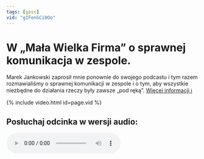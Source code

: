 ```yaml
---
tags: [gosc]
vid: "gIFenGCi0Oo"
---
```


# W „Mała Wielka Firma” o sprawnej komunikacja w zespole.

Marek Jankowski zaprosił mnie ponownie do swojego podcastu i tym razem rozmawialiśmy o sprawnej komunikacji w zespole i o tym, aby wszystkie niezbędne do działania rzeczy były zawsze „pod ręką”.
 [Więcej informacji ℹ️](https://malawielkafirma.pl/komunikacja-w-zespole/)

{% include video.html id=page.vid %}

<!--More-->

## Posłuchaj odcinka w wersji audio:

<audio controls>
<source src="https://api.spreaker.com/v2/episodes/17543162/download.mp3" type="audio/mpeg">
</audio>


[n]: https://nozbe.com/pl/?a=mike